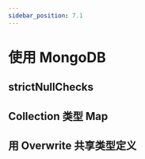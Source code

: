 ```yaml
---
sidebar_position: 7.1
---
```


# 使用 MongoDB

## strictNullChecks

## Collection 类型 Map

## 用 Overwrite 共享类型定义
